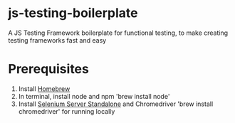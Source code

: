 # js-testing-boilerplate
A JS Testing Framework boilerplate for functional testing, to make creating testing frameworks fast and easy

# Prerequisites
1. Install [Homebrew](http://brew.sh/)
2. In terminal, install node and npm 'brew install node'
3. Install [Selenium Server Standalone](http://www.seleniumhq.org/download/) and Chromedriver 'brew install chromedriver' for running locally